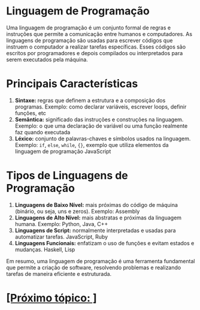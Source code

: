 # Linguagem de Programação

Uma linguagem de programação é um conjunto formal de regras e instruções que permite a comunicação entre humanos e computadores. As linguagens de programação são usadas para escrever códigos que instruem o computador a realizar tarefas específicas. Esses códigos são escritos por programadores e depois compilados ou interpretados para serem executados pela máquina.

# Principais Características

1. **Sintaxe:** regras que definem a estrutura e a composição dos programas. Exemplo: como declarar variáveis, escrever loops, definir funções, etc
2. **Semântica:** significado das instruções e construções na linguagem. Exemplo: o que uma declaração de variável ou uma função realmente faz quando executada
3. **Léxico:** conjunto de palavras-chaves e símbolos usados na linguagem. Exemplo: `if`, `else`, `while`, `{}`, exemplo que utiliza elementos da linguagem de programação JavaScript

# Tipos de Linguagens de Programação

1. **Linguagens de Baixo Nível:** mais próximas do código de máquina (binário, ou seja, uns e zeros). Exemplo: Assembly
2. **Linguagens de Alto Nível:** mais abstratas e próximas da linguagem humana. Exemplo: Python, Java, C++
3. **Linguagens de Script:** normalmente interpretadas e usadas para automatizar tarefas. JavaScript, Ruby
4. **Linguagens Funcionais:** enfatizam o uso de funções e evitam estados e mudanças. Haskell, Lisp

Em resumo, uma linguagem de programação é uma ferramenta fundamental que permite a criação de software, resolvendo problemas e realizando tarefas de maneira eficiente e estruturada.

# [[Próximo tópico: ]]() <!-- TODO: definir o próximo tópico -->